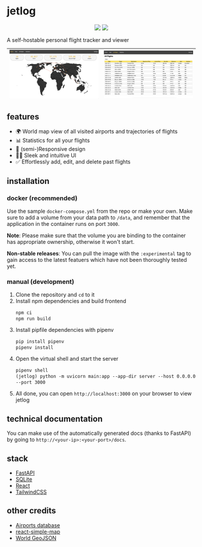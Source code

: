 # jetlog
<p align="center">
    <img src="https://img.shields.io/docker/pulls/pbogre/jetlog?style=for-the-badge" />
    <img src="https://img.shields.io/docker/image-size/pbogre/jetlog?style=for-the-badge" />
</p>

A self-hostable personal flight tracker and viewer

![homepage preview](images/homepage.png)|![all flights preview](images/all-flights.png)
:--------------------------------------:|:---------------------------------------------:


## features

- 🌍 World map view of all visited airports and trajectories of flights
- 📊 Statistics for all your flights
- 📱 (semi-)Responsive design
- 👨‍💻 Sleek and intuitive UI
- ✅ Effortlessly add, edit, and delete past flights

## installation

### docker (recommended)

Use the sample `docker-compose.yml` from the repo or make your own.
Make sure to add a volume from your data path to `/data`, and remember
that the application in the container runs on port `3000`.

**Note**: Please make sure that the volume you are binding to the container
has appropriate ownership, otherwise it won't start.

**Non-stable releases**: You can pull the image with the `:experimental` tag
to gain access to the latest featuers which have not been thoroughly tested yet.

### manual (development)

1. Clone the repository and `cd` to it
2. Install npm dependencies and build frontend
    ```
    npm ci
    npm run build
    ```
3. Install pipfile dependencies with pipenv
    ```
    pip install pipenv
    pipenv install
    ```
4. Open the virtual shell and start the server
    ```
    pipenv shell
    (jetlog) python -m uvicorn main:app --app-dir server --host 0.0.0.0 --port 3000
    ```
5. All done, you can open `http://localhost:3000` on your browser to view jetlog

## technical documentation

You can make use of the automatically generated docs (thanks to FastAPI) by
going to `http://<your-ip>:<your-port>/docs`.

## stack

- [FastAPI](https://fastapi.tiangolo.com/)
- [SQLite](https://www.sqlite.org/)
- [React](https://react.dev/)
- [TailwindCSS](https://tailwindcss.com/)

## other credits 

- [Airports database](https://github.com/jpatokal/openflights/)
- [react-simple-map](https://www.react-simple-maps.io/)
- [World GeoJSON](https://geojson-maps.kyd.au/)
